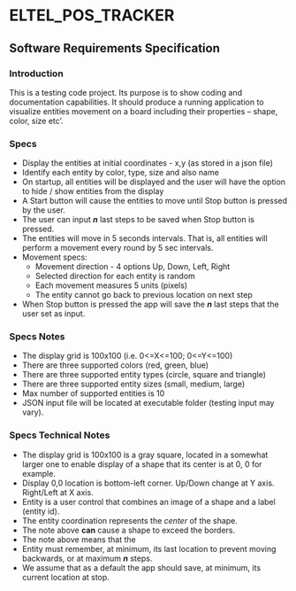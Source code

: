 # ELTEL_POS_TRACKER

## Software Requirements Specification

### Introduction

This is a testing code project. Its purpose is to show coding and documentation capabilities.
It should produce a running application to visualize entities movement on a board including their properties – shape, color, size etc’.

### Specs
  - Display the entities at initial coordinates - x,y (as stored in a json file)
  - Identify each entity by color, type, size and also name
  - On startup, all entities will be displayed and the user will have the option to hide / show entities from the display
  - A Start button will cause the entities to move until Stop button is pressed by the user.
  - The user can input ***n*** last steps to be saved when Stop button is pressed.  
  - The entities will move in 5 seconds intervals. That is, all entities will perform a movement every round by 5 sec intervals.
  - Movement specs:
      - Movement direction - 4 options Up, Down, Left, Right
      - Selected direction for each entity is random
      - Each movement measures 5 units (pixels)
      - The entity cannot go back to previous location on next step
  - When Stop button is pressed the app will save the ***n*** last steps that the user set as input.  

  ### Specs Notes
  - The display grid is 100x100 (i.e. 0<=X<=100; 0<=Y<=100)
  - There are three supported colors (red, green, blue)
  - There are three supported entity types (circle, square and triangle)
  - There are three supported entity sizes (small, medium, large)
  - Max number of supported entities is 10
  - JSON input file will be located at executable folder (testing input may vary).
  
  ### Specs Technical Notes
  - The display grid is 100x100 is a gray square, located in a somewhat larger one to enable display of a shape that its center is at 0, 0 for example.
  - Display 0,0 location is bottom-left corner. Up/Down change at Y axis. Right/Left at X axis.
  - Entity is a user control that combines an image of a shape and a label (entity id).
  - The entity coordination represents the *center* of the shape.
  - The note above **can** cause a shape to exceed the borders.
  - The note above means that the
  - Entity must remember, at minimum, its last location to prevent moving backwards, or at maximum ***n*** steps.
  - We assume that as a default the app should save, at minimum, its current location at stop.
  
  
 

